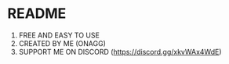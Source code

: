 # README
1. FREE AND EASY TO USE
2. CREATED BY ME (ONAGG)
3. SUPPORT ME ON DISCORD (https://discord.gg/xkvWAx4WdE) 
